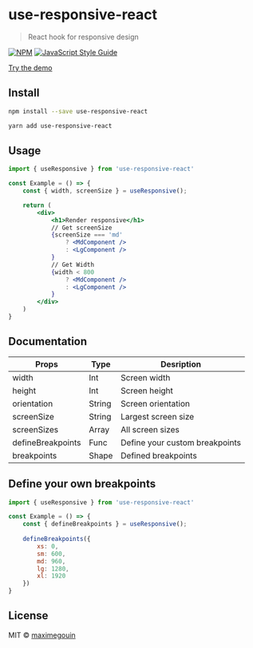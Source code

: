 # use-responsive-react

> React hook for responsive design

[![NPM](https://img.shields.io/npm/v/use-responsive-react.svg)](https://www.npmjs.com/package/use-responsive-react) [![JavaScript Style Guide](https://img.shields.io/badge/code_style-standard-brightgreen.svg)](https://standardjs.com)

[Try the demo](https://maximegouin.github.io/use-responsive-react/)

## Install

```bash
npm install --save use-responsive-react
```
```bash
yarn add use-responsive-react
```

## Usage

```jsx
import { useResponsive } from 'use-responsive-react'

const Example = () => {
    const { width, screenSize } = useResponsive();

    return (
        <div>
            <h1>Render responsive</h1>
            // Get screenSize
            {screenSize === 'md'
                ? <MdComponent />
                : <LgComponent />
            }
            // Get Width
            {width < 800
                ? <MdComponent />
                : <LgComponent />
            }
        </div>
    )
}
```

## Documentation
| Props             | Type   | Desription                     |
|-------------------|--------|--------------------------------|
| width             | Int    | Screen width                   |
| height            | Int    | Screen height                  |
| orientation       | String | Screen orientation             |
| screenSize        | String | Largest screen size            |
| screenSizes       | Array  | All screen sizes               |
| defineBreakpoints | Func   | Define your custom breakpoints |
| breakpoints       | Shape  | Defined breakpoints            |

## Define your own breakpoints
```jsx
import { useResponsive } from 'use-responsive-react'

const Example = () => {
    const { defineBreakpoints } = useResponsive();
    
    defineBreakpoints({
        xs: 0,
        sm: 600,
        md: 960,
        lg: 1280,
        xl: 1920
    })
}
```
## License

MIT © [maximegouin](https://github.com/maximegouin)
